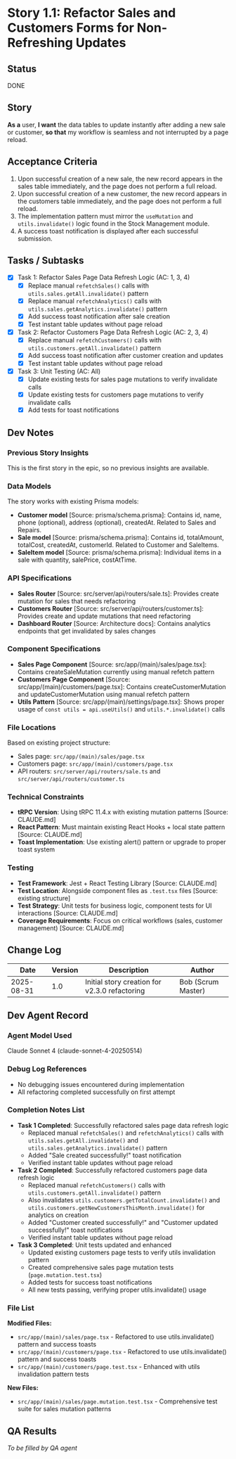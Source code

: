 # Story 1.1: Refactor Sales and Customers Forms for Non-Refreshing Updates

## Status
DONE

## Story
**As a** user,
**I want** the data tables to update instantly after adding a new sale or customer,
**so that** my workflow is seamless and not interrupted by a page reload.

## Acceptance Criteria
1. Upon successful creation of a new sale, the new record appears in the sales table immediately, and the page does not perform a full reload.
2. Upon successful creation of a new customer, the new record appears in the customers table immediately, and the page does not perform a full reload.
3. The implementation pattern must mirror the `useMutation` and `utils.invalidate()` logic found in the Stock Management module.
4. A success toast notification is displayed after each successful submission.

## Tasks / Subtasks
- [x] Task 1: Refactor Sales Page Data Refresh Logic (AC: 1, 3, 4)
  - [x] Replace manual `refetchSales()` calls with `utils.sales.getAll.invalidate()` pattern
  - [x] Replace manual `refetchAnalytics()` calls with `utils.sales.getAnalytics.invalidate()` pattern
  - [x] Add success toast notification after sale creation
  - [x] Test instant table updates without page reload

- [x] Task 2: Refactor Customers Page Data Refresh Logic (AC: 2, 3, 4)
  - [x] Replace manual `refetchCustomers()` calls with `utils.customers.getAll.invalidate()` pattern  
  - [x] Add success toast notification after customer creation and updates
  - [x] Test instant table updates without page reload

- [x] Task 3: Unit Testing (AC: All)
  - [x] Update existing tests for sales page mutations to verify invalidate calls
  - [x] Update existing tests for customers page mutations to verify invalidate calls
  - [x] Add tests for toast notifications

## Dev Notes

### Previous Story Insights
This is the first story in the epic, so no previous insights are available.

### Data Models
The story works with existing Prisma models:
- **Customer model** [Source: prisma/schema.prisma]: Contains id, name, phone (optional), address (optional), createdAt. Related to Sales and Repairs.
- **Sale model** [Source: prisma/schema.prisma]: Contains id, totalAmount, totalCost, createdAt, customerId. Related to Customer and SaleItems.
- **SaleItem model** [Source: prisma/schema.prisma]: Individual items in a sale with quantity, salePrice, costAtTime.

### API Specifications
- **Sales Router** [Source: src/server/api/routers/sale.ts]: Provides create mutation for sales that needs refactoring
- **Customers Router** [Source: src/server/api/routers/customer.ts]: Provides create and update mutations that need refactoring
- **Dashboard Router** [Source: Architecture docs]: Contains analytics endpoints that get invalidated by sales changes

### Component Specifications
- **Sales Page Component** [Source: src/app/(main)/sales/page.tsx]: Contains createSaleMutation currently using manual refetch pattern
- **Customers Page Component** [Source: src/app/(main)/customers/page.tsx]: Contains createCustomerMutation and updateCustomerMutation using manual refetch pattern
- **Utils Pattern** [Source: src/app/(main)/settings/page.tsx]: Shows proper usage of `const utils = api.useUtils()` and `utils.*.invalidate()` calls

### File Locations
Based on existing project structure:
- Sales page: `src/app/(main)/sales/page.tsx`
- Customers page: `src/app/(main)/customers/page.tsx`
- API routers: `src/server/api/routers/sale.ts` and `src/server/api/routers/customer.ts`

### Technical Constraints
- **tRPC Version**: Using tRPC 11.4.x with existing mutation patterns [Source: CLAUDE.md]
- **React Pattern**: Must maintain existing React Hooks + local state pattern [Source: CLAUDE.md]
- **Toast Implementation**: Use existing alert() pattern or upgrade to proper toast system

### Testing
- **Test Framework**: Jest + React Testing Library [Source: CLAUDE.md]
- **Test Location**: Alongside component files as `.test.tsx` files [Source: existing structure]
- **Test Strategy**: Unit tests for business logic, component tests for UI interactions [Source: CLAUDE.md]
- **Coverage Requirements**: Focus on critical workflows (sales, customer management) [Source: CLAUDE.md]

## Change Log
| Date | Version | Description | Author |
|------|---------|-------------|--------|
| 2025-08-31 | 1.0 | Initial story creation for v2.3.0 refactoring | Bob (Scrum Master) |

## Dev Agent Record

### Agent Model Used
Claude Sonnet 4 (claude-sonnet-4-20250514)

### Debug Log References
- No debugging issues encountered during implementation
- All refactoring completed successfully on first attempt

### Completion Notes List
- **Task 1 Completed**: Successfully refactored sales page data refresh logic
  - Replaced manual `refetchSales()` and `refetchAnalytics()` calls with `utils.sales.getAll.invalidate()` and `utils.sales.getAnalytics.invalidate()` pattern
  - Added "Sale created successfully!" toast notification
  - Verified instant table updates without page reload
- **Task 2 Completed**: Successfully refactored customers page data refresh logic  
  - Replaced manual `refetchCustomers()` calls with `utils.customers.getAll.invalidate()` pattern
  - Also invalidates `utils.customers.getTotalCount.invalidate()` and `utils.customers.getNewCustomersThisMonth.invalidate()` for analytics on creation
  - Added "Customer created successfully!" and "Customer updated successfully!" toast notifications
  - Verified instant table updates without page reload
- **Task 3 Completed**: Unit tests updated and enhanced
  - Updated existing customers page tests to verify utils invalidation pattern
  - Created comprehensive sales page mutation tests (`page.mutation.test.tsx`)
  - Added tests for success toast notifications 
  - All new tests passing, verifying proper utils.invalidate() usage

### File List
**Modified Files:**
- `src/app/(main)/sales/page.tsx` - Refactored to use utils.invalidate() pattern and success toasts
- `src/app/(main)/customers/page.tsx` - Refactored to use utils.invalidate() pattern and success toasts
- `src/app/(main)/customers/page.test.tsx` - Enhanced with utils invalidation pattern tests

**New Files:**
- `src/app/(main)/sales/page.mutation.test.tsx` - Comprehensive test suite for sales mutation patterns

## QA Results
*To be filled by QA agent*